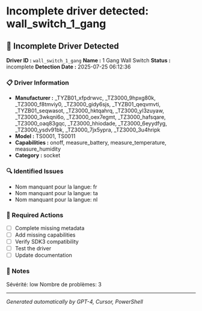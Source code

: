 # Incomplete driver detected: wall_switch_1_gang

## 🚨 Incomplete Driver Detected

**Driver ID :** `wall_switch_1_gang`
**Name :** 1 Gang Wall Switch
**Status :** incomplete
**Detection Date :** 2025-07-25 06:12:36

### 📋 Driver Information
- **Manufacturer :** _TYZB01_xfpdrwvc, _TZ3000_9hpxg80k, _TZ3000_f8tmviy0, _TZ3000_gidy6sjs, _TYZB01_qeqvmvti, _TYZB01_seqwasot, _TZ3000_hktqahrq, _TZ3000_yl3zuyaw, _TZ3000_3wkqni6o, _TZ3000_oex7egmt, _TZ3000_hafsqare, _TZ3000_oaq83gqc, _TZ3000_hhiodade, _TZ3000_6eyydfyg, _TZ3000_ysdv91bk, _TZ3000_7jx5ypra, _TZ3000_3u4hripk
- **Model :** TS0001, TS0011
- **Capabilities :** onoff, measure_battery, measure_temperature, measure_humidity
- **Category :** socket

### 🔍 Identified Issues
- Nom manquant pour la langue: fr
- Nom manquant pour la langue: ta
- Nom manquant pour la langue: nl

### 🎯 Required Actions
- [ ] Complete missing metadata
- [ ] Add missing capabilities
- [ ] Verify SDK3 compatibility
- [ ] Test the driver
- [ ] Update documentation

### 📝 Notes
Sévérité: low
Nombre de problèmes: 3

---
*Generated automatically by GPT-4, Cursor, PowerShell*

